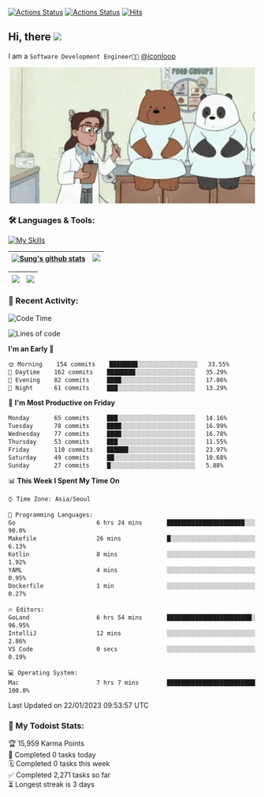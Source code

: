
[![Actions Status](https://github.com/ddok2/ddok2/workflows/Todoist%20Readme/badge.svg)](https://github.com/ddok2/ddok2/actions)
[![Actions Status](https://github.com/ddok2/ddok2/workflows/wakatime-stats/badge.svg)](https://github.com/ddok2/ddok2/actions)
[![Hits](https://hits.seeyoufarm.com/api/count/incr/badge.svg?url=https%3A%2F%2Fgithub.com%2Fddok2&count_bg=%23FF9595&title_bg=%23555555&icon=github.svg&icon_color=%23FFFFFF&title=hits&edge_flat=false)](https://hits.seeyoufarm.com)

<!-- ![visitors](https://visitor-badge.laobi.icu/badge?page_id=ddok2.ddok2) -->
## Hi, there <img src="https://raw.githubusercontent.com/MartinHeinz/MartinHeinz/master/wave.gif" width="3%">

I am a `Software Development Engineer🧑‍💻` [@iconloop](https://github.com/iconloop)


<p align="center">
    <img align="center" alt="GIF" src="img/debugging.gif" />
</p>


### 🛠 Languages & Tools:

[![My Skills](https://skillicons.dev/icons?i=go,js,ts,py,express,react,svelte,jquery,pug,mongodb,mysql,redis,aws,docker,kubernetes)](https://skillicons.dev)


| <a href="https://github-readme-stats.vercel.app/api?username=ddok2&show_icons=true&include_all_commits=true&count_private=true&theme=buefy&hide_border=true"><img align="center" src="https://github-readme-stats.vercel.app/api?username=ddok2&show_icons=true&include_all_commits=true&count_private=true&theme=buefy&hide_border=true" alt="Sung's github stats" /></a> | <a href="https://github.com/ddok2"><img src="http://github-readme-streak-stats.herokuapp.com?user=ddok2&hide_border=true" /></a> |
| ------------- |------------- |


| <a href="https://github.com/ddok2"><img align="center" src="https://github-readme-stats.vercel.app/api/top-langs/?username=ddok2&theme=buefy&hide=html,css&hide_border=true" /></a> | <a href="https://github.com/ddok2"><img align="center" src="https://activity-graph.herokuapp.com/graph?username=ddok2&theme=github&hide_border=true" height="250" /></a> |
| ------------- |--------------------------------------------------------------------------------------------------------------------------------------------------------------------------|


<!-- <details open>
    <summary>📈 My GitHub Stats</summary>
    <p align="center">
        <a href="https://github.com/ddok2">
            <img align="center" src="https://github-readme-stats.vercel.app/api?username=ddok2&show_icons=true&include_all_commits=true&count_private=true&theme=buefy&hide_border=true" alt="Sung's github stats" />
        </a>
    </p>
</details>
<details>
    <summary>💬 Top Languages</summary>
    <p align="center"> 
        <a href="https://github.com/ddok2">
            <img align="center" src="https://github-readme-stats.vercel.app/api/top-langs/?username=ddok2&layout=compact&theme=buefy&hide=html,css&hide_border=true" />
        </a>
    </p>
</details> -->


### 🌈 Recent Activity:
<!--START_SECTION:waka-->
![Code Time](http://img.shields.io/badge/Code%20Time-1%2C910%20hrs%2040%20mins-blue)

![Lines of code](https://img.shields.io/badge/From%20Hello%20World%20I%27ve%20Written--164%20Thousand%20lines%20of%20code-blue)

**I'm an Early 🐤** 

```text
🌞 Morning    154 commits    ████████░░░░░░░░░░░░░░░░░   33.55% 
🌆 Daytime    162 commits    ████████░░░░░░░░░░░░░░░░░   35.29% 
🌃 Evening    82 commits     ████░░░░░░░░░░░░░░░░░░░░░   17.86% 
🌙 Night      61 commits     ███░░░░░░░░░░░░░░░░░░░░░░   13.29%

```
📅 **I'm Most Productive on Friday** 

```text
Monday       65 commits     ███░░░░░░░░░░░░░░░░░░░░░░   14.16% 
Tuesday      78 commits     ████░░░░░░░░░░░░░░░░░░░░░   16.99% 
Wednesday    77 commits     ████░░░░░░░░░░░░░░░░░░░░░   16.78% 
Thursday     53 commits     ███░░░░░░░░░░░░░░░░░░░░░░   11.55% 
Friday       110 commits    ██████░░░░░░░░░░░░░░░░░░░   23.97% 
Saturday     49 commits     ██░░░░░░░░░░░░░░░░░░░░░░░   10.68% 
Sunday       27 commits     █░░░░░░░░░░░░░░░░░░░░░░░░   5.88%

```


📊 **This Week I Spent My Time On** 

```text
⌚︎ Time Zone: Asia/Seoul

💬 Programming Languages: 
Go                       6 hrs 24 mins       ██████████████████████░░░   90.0% 
Makefile                 26 mins             █░░░░░░░░░░░░░░░░░░░░░░░░   6.13% 
Kotlin                   8 mins              ░░░░░░░░░░░░░░░░░░░░░░░░░   1.92% 
YAML                     4 mins              ░░░░░░░░░░░░░░░░░░░░░░░░░   0.95% 
Dockerfile               1 min               ░░░░░░░░░░░░░░░░░░░░░░░░░   0.27%

🔥 Editors: 
GoLand                   6 hrs 54 mins       ████████████████████████░   96.95% 
IntelliJ                 12 mins             ░░░░░░░░░░░░░░░░░░░░░░░░░   2.86% 
VS Code                  0 secs              ░░░░░░░░░░░░░░░░░░░░░░░░░   0.19%

💻 Operating System: 
Mac                      7 hrs 7 mins        █████████████████████████   100.0%

```


 Last Updated on 22/01/2023 09:53:57 UTC
<!--END_SECTION:waka-->

### 🚧 My Todoist Stats:
<!-- TODO-IST:START -->
🏆  15,959 Karma Points           
🌸  Completed 0 tasks today           
🗓  Completed 0 tasks this week           
✅  Completed 2,271 tasks so far           
⏳  Longest streak is 3 days
<!-- TODO-IST:END -->


